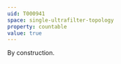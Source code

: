 ```yaml
---
uid: T000941
space: single-ultrafilter-topology
property: countable
value: true
---
```

By construction.

